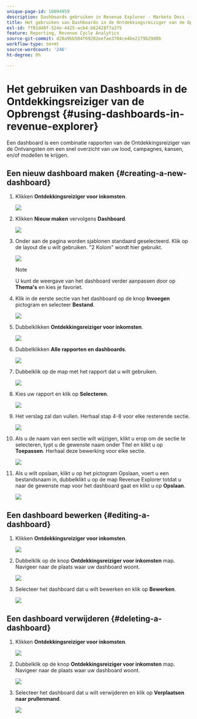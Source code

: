 ```yaml
---
unique-page-id: 10094959
description: Dashboards gebruiken in Revenue Explorer - Marketo Docs - Productdocumentatie
title: Het gebruiken van Dashboards in de Ontdekkingsreiziger van de Opbrengst
exl-id: ff81d48f-524e-4425-acb4-b62428f7a375
feature: Reporting, Revenue Cycle Analytics
source-git-commit: d20a9bb584f69282eefae3704ce4be2179b29d0b
workflow-type: tm+mt
source-wordcount: '246'
ht-degree: 0%

---
```


# Het gebruiken van Dashboards in de Ontdekkingsreiziger van de Opbrengst {#using-dashboards-in-revenue-explorer}

Een dashboard is een combinatie rapporten van de Ontdekkingsreiziger van de Ontvangsten om een snel overzicht van uw lood, campagnes, kansen, en/of modellen te krijgen.

## Een nieuw dashboard maken {#creating-a-new-dashboard}

1. Klikken **Ontdekkingsreiziger voor inkomsten**.

   ![](assets/one.png)

1. Klikken **Nieuw maken** vervolgens **Dashboard**.

   ![](assets/two.png)

1. Onder aan de pagina worden sjablonen standaard geselecteerd. Klik op de layout die u wilt gebruiken. &quot;2 Kolom&quot; wordt hier gebruikt.

   ![](assets/three.png)

   >[!NOTE]
   >
   >U kunt de weergave van het dashboard verder aanpassen door op **Thema&#39;s** en kies je favoriet.

1. Klik in de eerste sectie van het dashboard op de knop **Invoegen** pictogram en selecteer **Bestand**.

   ![](assets/four.png)

1. Dubbelklikken **Ontdekkingsreiziger voor inkomsten**.

   ![](assets/five.png)

1. Dubbelklikken **Alle rapporten en dashboards**.

   ![](assets/six.png)

1. Dubbelklik op de map met het rapport dat u wilt gebruiken.

   ![](assets/seven.png)

1. Kies uw rapport en klik op **Selecteren**.

   ![](assets/eight.png)

1. Het verslag zal dan vullen. Herhaal stap 4-8 voor elke resterende sectie.

   ![](assets/nine.png)

1. Als u de naam van een sectie wilt wijzigen, klikt u erop om de sectie te selecteren, typt u de gewenste naam onder Titel en klikt u op **Toepassen**. Herhaal deze bewerking voor elke sectie.

   ![](assets/ten.png)

1. Als u wilt opslaan, klikt u op het pictogram Opslaan, voert u een bestandsnaam in, dubbelklikt u op de map Revenue Explorer totdat u naar de gewenste map voor het dashboard gaat en klikt u op **Opslaan**.

   ![](assets/eleven.png)

## Een dashboard bewerken {#editing-a-dashboard}

1. Klikken **Ontdekkingsreiziger voor inkomsten**.

   ![](assets/one.png)

1. Dubbelklik op de knop **Ontdekkingsreiziger voor inkomsten** map. Navigeer naar de plaats waar uw dashboard woont.

   ![](assets/thirteen.png)

1. Selecteer het dashboard dat u wilt bewerken en klik op **Bewerken**.

   ![](assets/fourteen.png)

## Een dashboard verwijderen {#deleting-a-dashboard}

1. Klikken **Ontdekkingsreiziger voor inkomsten**.

   ![](assets/one.png)

1. Dubbelklik op de knop **Ontdekkingsreiziger voor inkomsten** map. Navigeer naar de plaats waar uw dashboard woont.

   ![](assets/thirteen.png)

1. Selecteer het dashboard dat u wilt verwijderen en klik op **Verplaatsen naar prullenmand**.

   ![](assets/fifteen.png)
